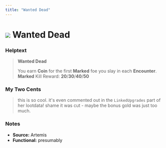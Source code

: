 ```yaml
---
title: "Wanted Dead"
---
```

# ![](Artemis_06_Large.png) Wanted Dead 

### Helptext
>**Wanted Dead**
>
> You earn **Coin** for the first **Marked** foe you slay in each **Encounter**.
> **Marked** Kill Reward: **20**/**30**/**40**/**50**

### My Two Cents
> this is so cool. it's even commented out in the `LinkedUpgrades` part of her lootdata! shame it was cut - maybe the bonus gold was just too much.

### Notes
* **Source:** Artemis
* **Functional:** presumably
